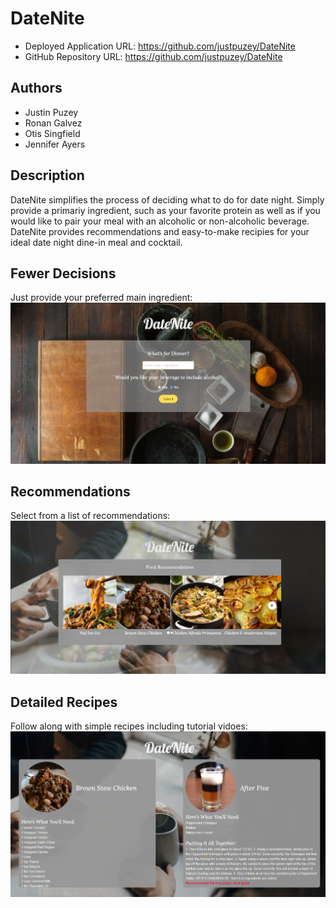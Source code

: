 # DateNite
* Deployed Application URL: https://github.com/justpuzey/DateNite
* GitHub Repository URL: https://github.com/justpuzey/DateNite
## Authors
* Justin Puzey
* Ronan Galvez
* Otis Singfield
* Jennifer Ayers 

## Description
DateNite simplifies the process of deciding what to do for date night. Simply provide a primariy ingredient, such as your favorite protein as well as if you would like to pair your meal with an alcoholic or non-alcoholic beverage. DateNite provides recommendations and easy-to-make recipies for your ideal date night dine-in meal and cocktail.

## Fewer Decisions
Just provide your preferred main ingredient:
![Alt text](./assets/images/home.png "home page")
## Recommendations
Select from a list of recommendations:
![Alt text](./assets/images/recommendation.png "recommendations modal")
## Detailed Recipes
Follow along with simple recipes including tutorial vidoes:
![Alt text](./assets/images/detail-page.png "detail page")
